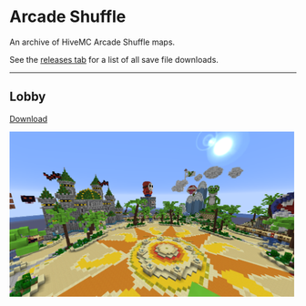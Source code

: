 # Arcade Shuffle

An archive of HiveMC Arcade Shuffle maps.

See the [releases tab](https://github.com/Nixinova/HiveMC/tags) for a list of all save file downloads.

----

## Lobby
[Download](https://github.com/Nixinova/HiveMC/releases/tag/arcade-shuffle-lobby)

<img src="lobby/screenshot.png" width="500px">
